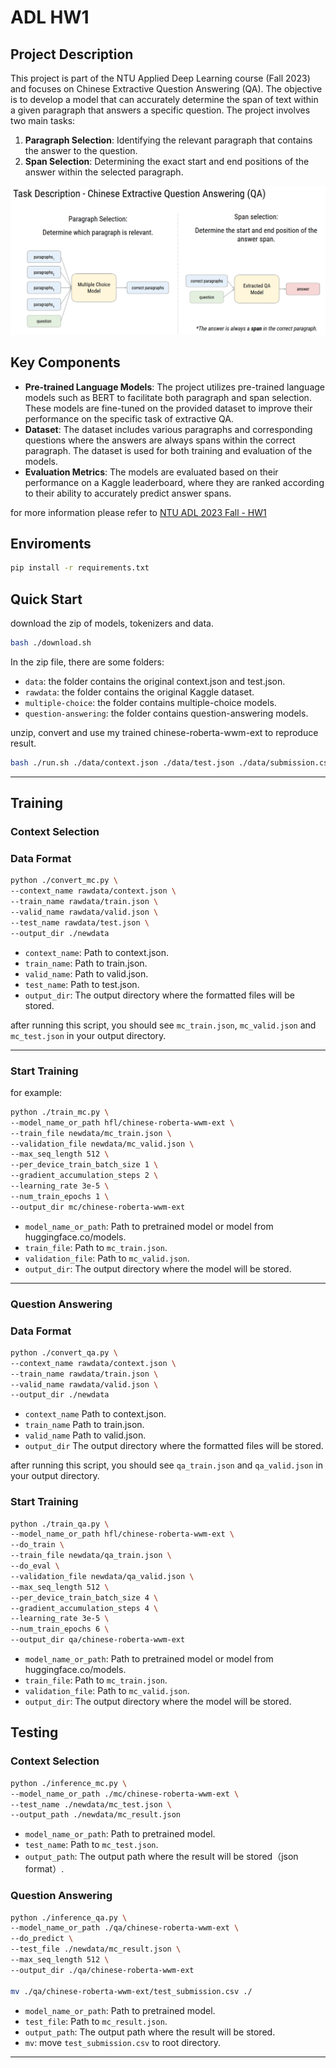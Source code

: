 # ADL HW1

## Project Description
This project is part of the NTU Applied Deep Learning course (Fall 2023) and focuses on Chinese Extractive Question Answering (QA). The objective is to develop a model that can accurately determine the span of text within a given paragraph that answers a specific question. The project involves two main tasks:
1.  **Paragraph Selection**: Identifying the relevant paragraph that contains the answer to the question.
2.  **Span Selection**: Determining the exact start and end positions of the answer within the selected paragraph.

![Task Description](./Task%20Description.png)

## Key Components
-   **Pre-trained Language Models**: The project utilizes pre-trained language models such as BERT to facilitate both paragraph and span selection. These models are fine-tuned on the provided dataset to improve their performance on the specific task of extractive QA.
-   **Dataset**: The dataset includes various paragraphs and corresponding questions where the answers are always spans within the correct paragraph. The dataset is used for both training and evaluation of the models.
-   **Evaluation Metrics**: The models are evaluated based on their performance on a Kaggle leaderboard, where they are ranked according to their ability to accurately predict answer spans.

for more information please refer to [NTU ADL 2023 Fall - HW1](./NTU%20ADL%202023%20Fall%20-%20HW1.pdf)

## Enviroments
```bash
pip install -r requirements.txt
```
## Quick Start
download the zip of models, tokenizers and data.
```bash
bash ./download.sh
```
In the zip file, there are some folders:
* `data`: the folder contains the original context.json and test.json.
* `rawdata`: the folder contains the original Kaggle dataset.
* `multiple-choice`: the folder contains multiple-choice models.
* `question-answering`: the folder contains question-answering models.

unzip, convert and use my trained chinese-roberta-wwm-ext to reproduce result.
```bash
bash ./run.sh ./data/context.json ./data/test.json ./data/submission.csv
```

---
## Training
### Context Selection
### Data Format
```bash
python ./convert_mc.py \
--context_name rawdata/context.json \
--train_name rawdata/train.json \
--valid_name rawdata/valid.json \
--test_name rawdata/test.json \
--output_dir ./newdata
```
* `context_name`: Path to context.json.
* `train_name`: Path to train.json.
* `valid_name`: Path to valid.json.
* `test_name`: Path to test.json.
* `output_dir`: The output directory where the formatted files will be stored.

after running this script, you should see `mc_train.json`, `mc_valid.json` and `mc_test.json` in your output directory.

---
### Start Training
for example:
```bash
python ./train_mc.py \
--model_name_or_path hfl/chinese-roberta-wwm-ext \
--train_file newdata/mc_train.json \
--validation_file newdata/mc_valid.json \
--max_seq_length 512 \
--per_device_train_batch_size 1 \
--gradient_accumulation_steps 2 \
--learning_rate 3e-5 \
--num_train_epochs 1 \
--output_dir mc/chinese-roberta-wwm-ext
```
* `model_name_or_path`: Path to pretrained model or model from huggingface.co/models.
* `train_file`: Path to `mc_train.json`.
* `validation_file`: Path to `mc_valid.json`.
* `output_dir`: The output directory where the model will be stored.

---
### Question Answering
### Data Format
```bash
python ./convert_qa.py \
--context_name rawdata/context.json \
--train_name rawdata/train.json \
--valid_name rawdata/valid.json \
--output_dir ./newdata
```
* `context_name` Path to context.json.
* `train_name` Path to train.json.
* `valid_name` Path to valid.json.
* `output_dir` The output directory where the formatted files will be stored.

after running this script, you should see `qa_train.json` and `qa_valid.json` in your output directory.
### Start Training
```bash
python ./train_qa.py \
--model_name_or_path hfl/chinese-roberta-wwm-ext \
--do_train \
--train_file newdata/qa_train.json \
--do_eval \
--validation_file newdata/qa_valid.json \
--max_seq_length 512 \
--per_device_train_batch_size 4 \
--gradient_accumulation_steps 4 \
--learning_rate 3e-5 \
--num_train_epochs 6 \
--output_dir qa/chinese-roberta-wwm-ext
```
* `model_name_or_path`: Path to pretrained model or model from huggingface.co/models.
* `train_file`: Path to `mc_train.json`.
* `validation_file`: Path to `mc_valid.json`.
* `output_dir`: The output directory where the model will be stored.

## Testing
### Context Selection
```bash
python ./inference_mc.py \
--model_name_or_path ./mc/chinese-roberta-wwm-ext \
--test_name ./newdata/mc_test.json \
--output_path ./newdata/mc_result.json
```
* `model_name_or_path`: Path to pretrained model.
* `test_name`: Path to `mc_test.json`.
* `output_path`: The output path where the result will be stored（json format）.


### Question Answering
```bash
python ./inference_qa.py \
--model_name_or_path ./qa/chinese-roberta-wwm-ext \
--do_predict \
--test_file ./newdata/mc_result.json \
--max_seq_length 512 \
--output_dir ./qa/chinese-roberta-wwm-ext

mv ./qa/chinese-roberta-wwm-ext/test_submission.csv ./
```
* `model_name_or_path`: Path to pretrained model.
* `test_file`: Path to `mc_result.json`.
* `output_path`: The output path where the result will be stored.
* `mv`: move `test_submission.csv` to root directory.
---
